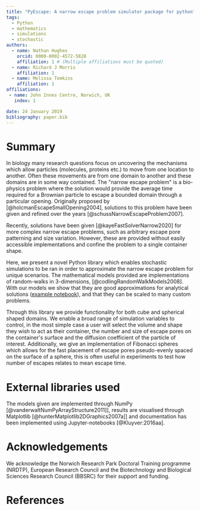 ```yaml
---
title: "PyEscape: A narrow escape problem simulator package for python"
tags:
  - Python
  - mathematics
  - simulations
  - stochastic
authors:
  - name: Nathan Hughes
    orcid: 0000-0002-4572-5828
    affiliation: 1 # (Multiple affiliations must be quoted)
  - name: Richard J Morris
    affiliation: 1
  - name: Melissa Tomkins
    affiliation: 1
affiliations:
 - name: John Innes Centre, Norwich, UK
   index: 1

date: 24 January 2019
bibliography: paper.bib
---
```


# Summary

In biology many research questions focus on uncovering the mechanisms which
allow particles (molecules, proteins etc.) to move from one location to another.
Often these movements are from one domain to another and these domains are in
some way contained. The "narrow escape problem" is a bio-physics problem where
the solution would provide the average time required for a Brownian particle to
escape a bounded domain through a particular opening. Originally proposed by
[@holcmanEscapeSmallOpening2004], solutions to this problem have been given and
refined over the years [@schussNarrowEscapeProblem2007].

Recently, solutions have been given [@kayeFastSolverNarrow2020] for more complex
narrow escape problems, such as arbitrary escape pore patterning and size
variation. However, these are provided without easily accessible implementations
and confine the problem to a single container shape. 

Here, we present a novel Python library which enables stochastic simulations to
be ran in order to approximate the narrow escape problem for unique scenarios.
The mathematical models provided are implementations of random-walks in
3-dimensions, [@codlingRandomWalkModels2008]. With our models we show that they are
good approximations for analytical solutions ([example
notebook](https://github.com/SirSharpest/NarrowEscapeSimulator/blob/master/notebooks/Examples.ipynb)),
and that they can be scaled to many custom problems.


Through this library we provide functionality for both cube and spherical shaped
domains. We enable a broad range of simulation variables to control, in the most
simple case a user will select the volume and shape they wish to act as their
container, the number and size of escape pores on the container's surface and
the diffusion coefficient of the particle of interest.
Additionally, we give an implementation of Fibonacci spheres which allows for
the fast placement of escape pores pseudo-evenly spaced on the surface of a
sphere, this is often useful in experiments to test how number of escapes
relates to mean escape time.


# External libraries used 

The models given are implemented through NumPy
[@vanderwaltNumPyArrayStructure2011]], results are visualised through Matplotlib
[@hunterMatplotlib2DGraphics2007a]] and documentation has been implemented using
Jupyter-notebooks [@Kluyver:2016aa].

# Acknowledgements

We acknowledge the Norwich Research Park Doctoral Training programme (NRDTP),
European Research Council and the Biotechnology and Biological Sciences Research
Council (BBSRC) for their support and funding.

# References
